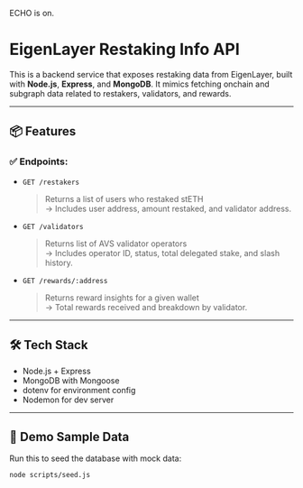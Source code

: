 ECHO is on.
# EigenLayer Restaking Info API

This is a backend service that exposes restaking data from EigenLayer, built with **Node.js**, **Express**, and **MongoDB**. It mimics fetching onchain and subgraph data related to restakers, validators, and rewards.

---

## 📦 Features

### ✅ Endpoints:

- `GET /restakers`
  > Returns a list of users who restaked stETH  
  → Includes user address, amount restaked, and validator address.

- `GET /validators`
  > Returns list of AVS validator operators  
  → Includes operator ID, status, total delegated stake, and slash history.

- `GET /rewards/:address`
  > Returns reward insights for a given wallet  
  → Total rewards received and breakdown by validator.

---

## 🛠️ Tech Stack

- Node.js + Express
- MongoDB with Mongoose
- dotenv for environment config
- Nodemon for dev server

---

## 🧪 Demo Sample Data

Run this to seed the database with mock data:

```bash
node scripts/seed.js
